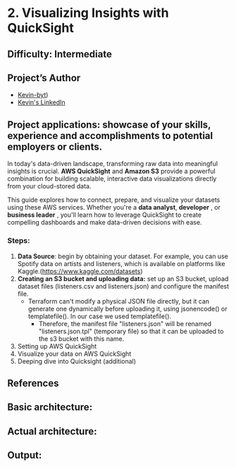 # 2. Visualizing Insights with QuickSight
 
## Difficulty: Intermediate

## Project’s Author 
* [Kevin-byt](https://github.com/Kevin-byt))
* [Kevin's LinkedIn](https://www.linkedin.com/in/kevin-kiruri/)

 
## Project applications: showcase of your skills, experience and accomplishments to potential employers or clients. 
 
In today's data-driven landscape, transforming raw data into meaningful insights is crucial. **AWS QuickSight** and **Amazon S3** provide a powerful combination for building scalable, interactive data visualizations directly from your cloud-stored data.

This guide explores how to connect, prepare, and visualize your datasets using these AWS services. Whether you're a **data analyst**, **developer** , or **business leader** , you'll learn how to leverage QuickSight to create compelling dashboards and make data-driven decisions with ease.


### Steps: 

1. **Data Source**: begin by obtaining your dataset. For example, you can use Spotify data on artists and listeners, which is available on platforms like Kaggle.(https://www.kaggle.com/datasets)
2. **Creating an S3 bucket and uploading data:** set up an S3 bucket, upload dataset files (listeners.csv and listeners.json) and configure the manifest file.
     * Terraform can't modify a physical JSON file directly, but it can generate one dynamically before uploading it, using jsonencode() or templatefile(). In our case we used templatefile().
       * Therefore, the manifest file "listeners.json" will be renamed "listeners.json.tpl" (temporary file) so that it can be uploaded to the s3 bucket with this name. 
4. Setting up AWS QuickSight
5. Visualize your data on AWS QuickSight
6. Deeping dive into Quicksight (additional)


## References 
 

## Basic architecture:


## Actual architecture:


## Output:


